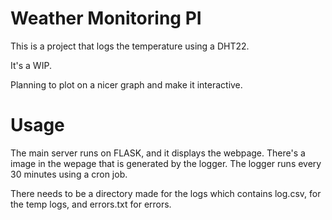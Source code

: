 # Weather Monitoring PI

This is a project that logs the temperature using a DHT22.

It's a WIP.

Planning to plot on a nicer graph and make it interactive.

# Usage
The main server runs on FLASK, and it displays the webpage.
There's a image in the wepage that is generated by the logger.
The logger runs every 30 minutes using a cron job.

There needs to be a directory made for the logs which contains log.csv, for the temp logs, and errors.txt for errors.
